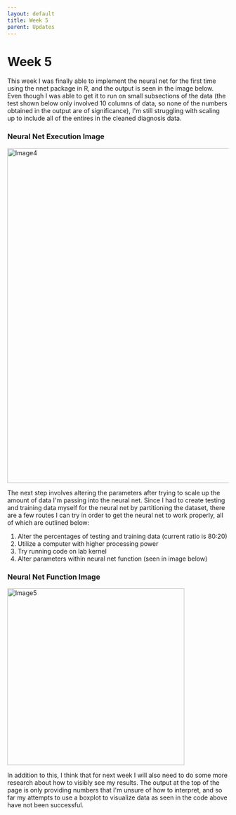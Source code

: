 ```yaml
---
layout: default
title: Week 5
parent: Updates
---
```


# Week 5
This week I was finally able to implement the neural net for the first time using the nnet package in R, and the output is seen in the image below. Even though I was able to get it to run on small subsections of the data (the test shown below only involved 10 columns of data, so none of the numbers obtained in the output are of significance), I'm still struggling with scaling up to include all of the entires in the cleaned diagnosis data. 

### Neural Net Execution Image
<img width="762" alt="Image4" src="https://user-images.githubusercontent.com/113469617/226230541-1588801d-2d20-4557-b962-5af4a2605efc.png">

The next step involves altering the parameters after trying to scale up the amount of data I'm passing into the neural net. Since I had to create testing and training data myself for the neural net by partitioning the dataset, there are a few routes I can try in order to get the neural net to work properly, all of which are outlined below: 

1. Alter the percentages of testing and training data (current ratio is 80:20)
2. Utilize a computer with higher processing power
3. Try running code on lab kernel 
4. Alter parameters within neural net function (seen in image below)

### Neural Net Function Image
<img width="403" alt="Image5" src="https://user-images.githubusercontent.com/113469617/226231317-657120d6-46ca-4609-a2ac-e2663317016a.png">

In addition to this, I think that for next week I will also need to do some more research about how to visibly see my results. The output at the top of the page is only providing numbers that I'm unsure of how to interpret, and so far my attempts to use a boxplot to visualize data as seen in the code above have not been successful. 
